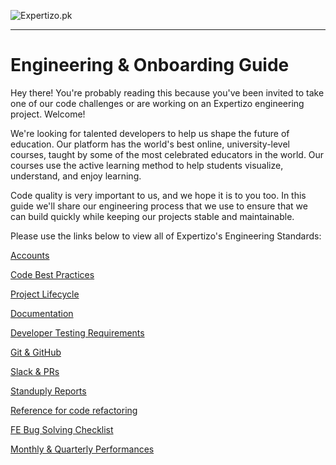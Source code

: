 ![Expertizo.pk](https://expertizo.pk/assets/img/logo.png)

---

# Engineering & Onboarding Guide

Hey there! You're probably reading this because you've been invited to take one of our code challenges or are working on an Expertizo engineering project. Welcome!

We're looking for talented developers to help us shape the future of education. Our platform has the world's best online, university-level courses, taught by some of the most celebrated educators in the world. Our courses use the active learning method to help students visualize, understand, and enjoy learning.

Code quality is very important to us, and we hope it is to you too. In this guide we'll share our engineering process that we use to ensure that we can build quickly while keeping our projects stable and maintainable.

Please use the links below to view all of Expertizo's Engineering Standards:


[Accounts](./accounts.md)

[Code Best Practices](./codeStandards.md)

[Project Lifecycle](./projectLifecycle.md)

[Documentation](./projectDocumentation.md)

[Developer Testing Requirements](./developerTesting.md)

[Git & GitHub](./gitAndGitHub.md)

[Slack & PRs](./slack.md)

[Standuply Reports](./standuplyReports.md)

[Reference for code refactoring](./refactoring.md)

[FE Bug Solving Checklist](./FE-Bug-Solving-Checklist.md)

[Monthly & Quarterly Performances](./performances.md)
